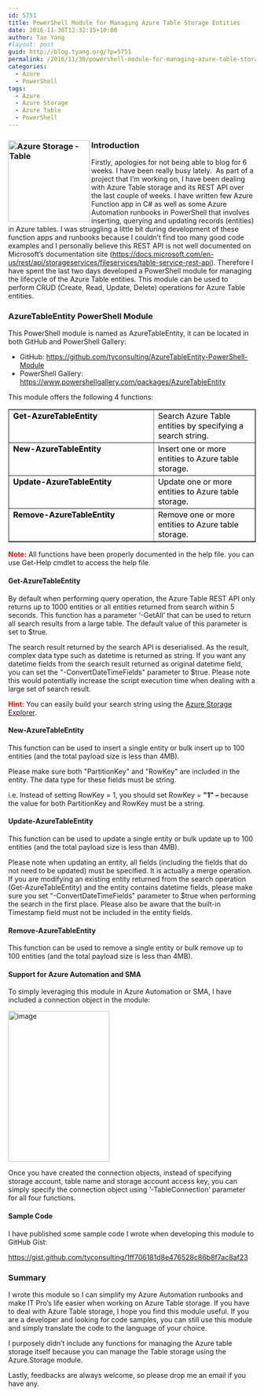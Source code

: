 ```yaml
---
id: 5751
title: PowerShell Module for Managing Azure Table Storage Entities
date: 2016-11-30T12:32:15+10:00
author: Tao Yang
#layout: post
guid: http://blog.tyang.org/?p=5751
permalink: /2016/11/30/powershell-module-for-managing-azure-table-storage-entities/
categories:
  - Azure
  - PowerShell
tags:
  - Azure
  - Azure Storage
  - Azure Table
  - PowerShell
---
```

<h3><img style="background-image: none; float: left; padding-top: 0px; padding-left: 0px; display: inline; padding-right: 0px; border: 0px;" title="Azure Storage - Table" src="http://blog.tyang.org/wp-content/uploads/2016/11/Azure-Storage-Table.png" alt="Azure Storage - Table" width="166" height="166" align="left" border="0" />Introduction</h3>
Firstly, apologies for not being able to blog for 6 weeks. I have been really busy lately.  As part of a project that I’m working on, I have been dealing with Azure Table storage and its REST API over the last couple of weeks. I have written few Azure Function app in C# as well as some Azure Automation runbooks in PowerShell that involves inserting, querying and updating records (entities) in Azure tables. I was struggling a little bit during development of these function apps and runbooks because I couldn’t find too many good code examples and I personally believe this REST API is not well documented on Microsoft’s documentation site (<a title="https://docs.microsoft.com/en-us/rest/api/storageservices/fileservices/table-service-rest-api" href="https://docs.microsoft.com/en-us/rest/api/storageservices/fileservices/table-service-rest-api">https://docs.microsoft.com/en-us/rest/api/storageservices/fileservices/table-service-rest-api</a>). Therefore I have spent the last two days developed a PowerShell module for managing the lifecycle of the Azure Table entities. This module can be used to perform CRUD (Create, Read, Update, Delete) operations for Azure Table entities.
<h3>AzureTableEntity PowerShell Module</h3>
This PowerShell module is named as AzureTableEntity, it can be located in both GitHub and PowerShell Gallery:
<ul>
 	<li>GitHub: <a title="https://github.com/tyconsulting/AzureTableEntity-PowerShell-Module" href="https://github.com/tyconsulting/AzureTableEntity-PowerShell-Module">https://github.com/tyconsulting/AzureTableEntity-PowerShell-Module</a></li>
 	<li>PowerShell Gallery: <a title="https://www.powershellgallery.com/packages/AzureTableEntity" href="https://www.powershellgallery.com/packages/AzureTableEntity">https://www.powershellgallery.com/packages/AzureTableEntity</a></li>
</ul>
This module offers the following 4 functions:
<table style="color: #000000;" border="1" width="693" cellspacing="0" cellpadding="2">
<tbody>
<tr>
<td valign="top" width="405"><strong>Get-AzureTableEntity</strong></td>
<td valign="top" width="286">Search Azure Table entities by specifying a search string.</td>
</tr>
<tr>
<td valign="top" width="417"><strong>New-AzureTableEntity</strong></td>
<td valign="top" width="293">Insert one or more entities to Azure table storage.</td>
</tr>
<tr>
<td valign="top" width="419"><strong>Update-AzureTableEntity</strong></td>
<td valign="top" width="295">Update one or more entities to Azure table storage.</td>
</tr>
<tr>
<td valign="top" width="418"><strong>Remove-AzureTableEntity</strong></td>
<td valign="top" width="297">Remove one or more entities to Azure table storage.</td>
</tr>
</tbody>
</table>
<span style="color: #ff0000;"><strong>Note:</strong> </span>All functions have been properly documented in the help file. you can use Get-Help cmdlet to access the help file.
<h4>Get-AzureTableEntity</h4>
By default when performing query operation, the Azure Table REST API only returns up to 1000 entities or all entities returned from search within 5 seconds. This function has a parameter ‘-GetAll’ that can be used to return all search results from a large table. The default value of this parameter is set to $true.

The search result returned by the search API is deserialised. As the result, complex data type such as datetime is returned as string. If you want any datetime fields from the search result returned as original datetime field, you can set the "-ConvertDateTimeFields" parameter to $true. Please note this would potentially increase the script execution time when dealing with a large set of search result.

<span style="color: #ff0000;"><strong>Hint:</strong></span> You can easily build your search string using the <a href="http://storageexplorer.com/">Azure Storage Explorer</a>.
<h4>New-AzureTableEntity</h4>
This function can be used to insert a single entity or bulk insert up to 100 entities (and the total payload size is less than 4MB).

Please make sure both "PartitionKey" and "RowKey" are included in the entity. The data type for these fields must be string.

i.e. Instead of setting RowKey = 1, you should set RowKey = <strong>"1" – </strong>because the value for both PartitionKey and RowKey must be a string.
<h4>Update-AzureTableEntity</h4>
This function can be used to update a single entity or bulk update up to 100 entities (and the total payload size is less than 4MB).

Please note when updating an entity, all fields (including the fields that do not need to be updated) must be specified. It is actually a merge operation. If you are modifying an existing entity returned from the search operation (Get-AzureTableEntity) and the entity contains datetime fields, please make sure you set "-ConvertDateTimeFields" parameter to $true when performing the search in the first place. Please also be aware that the built-in Timestamp field must not be included in the entity fields.
<h4>Remove-AzureTableEntity</h4>
This function can be used to remove a single entity or bulk remove up to 100 entities (and the total payload size is less than 4MB).
<h4>Support for Azure Automation and SMA</h4>
To simply leveraging this module in Azure Automation or SMA, I have included a connection object in the module:

<a href="http://blog.tyang.org/wp-content/uploads/2016/11/image.png"><img style="background-image: none; padding-top: 0px; padding-left: 0px; display: inline; padding-right: 0px; border: 0px;" title="image" src="http://blog.tyang.org/wp-content/uploads/2016/11/image_thumb.png" alt="image" width="206" height="307" border="0" /></a>

Once you have created the connection objects, instead of specifying storage account, table name and storage account access key, you can simply specify the connection object using ‘-TableConnection’ parameter for all four functions.
<h4>Sample Code</h4>
I have published some sample code I wrote when developing this module to GitHub Gist:

https://gist.github.com/tyconsulting/1ff706181d8e476528c86b8f7ac8af23
<h3>Summary</h3>
I wrote this module so I can simplify my Azure Automation runbooks and make IT Pro’s life easier when working on Azure Table storage. If you have to deal with Azure Table storage, I hope you find this module useful. If you are a developer and looking for code samples, you can still use this module and simply translate the code to the language of your choice.

I purposely didn’t include any functions for managing the Azure table storage itself because you can manage the Table storage using the Azure.Storage module.

Lastly, feedbacks are always welcome, so please drop me an email if you have any.